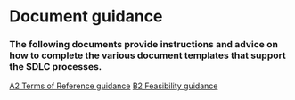 # Document guidance
### The following documents provide instructions and advice on how to complete the various document templates that support the SDLC processes.

[A2 Terms of Reference guidance](/sdlc-for-rse/Document_guidance/A2_Terms_of_reference_guidance)
[B2 Feasibility guidance](/sdlc-for-rse/Document_guidance/B2_Feasibility_guidance)

<!--stackedit_data:
eyJoaXN0b3J5IjpbLTg0OTI1NzM3NV19
-->